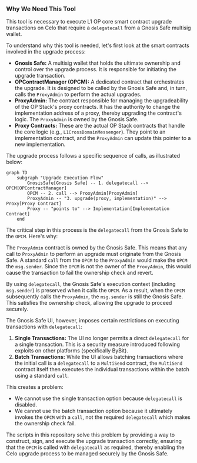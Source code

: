 ### Why We Need This Tool

This tool is necessary to execute L1 OP core smart contract upgrade transactions on Celo that require a `delegatecall` from a Gnosis Safe multisig wallet.

To understand why this tool is needed, let's first look at the smart contracts involved in the upgrade process:

*   **Gnosis Safe:** A multisig wallet that holds the ultimate ownership and control over the upgrade process. It is responsible for initiating the upgrade transaction.
*   **OPContractManager (OPCM):** A dedicated contract that orchestrates the upgrade. It is designed to be called by the Gnosis Safe and, in turn, calls the `ProxyAdmin` to perform the actual upgrades.
*   **ProxyAdmin:** The contract responsible for managing the upgradeability of the OP Stack's proxy contracts. It has the authority to change the implementation address of a proxy, thereby upgrading the contract's logic. The `ProxyAdmin` is owned by the Gnosis Safe.
*   **Proxy Contracts:** These are the actual OP Stack contracts that handle the core logic (e.g., `L1CrossDomainMessenger`). They point to an implementation contract, and the `ProxyAdmin` can update this pointer to a new implementation.

The upgrade process follows a specific sequence of calls, as illustrated below:

```mermaid
graph TD
    subgraph "Upgrade Execution Flow"
        GnosisSafe[Gnosis Safe] -- 1. delegatecall --> OPCM[OPContractManager]
        OPCM -- 2. call --> ProxyAdmin[ProxyAdmin]
        ProxyAdmin -- "3. upgrade(proxy, implementation)" --> Proxy[Proxy Contract]
        Proxy -- "points to" --> Implementation[Implementation Contract]
    end
```

The critical step in this process is the `delegatecall` from the Gnosis Safe to the `OPCM`. Here's why:

The `ProxyAdmin` contract is owned by the Gnosis Safe. This means that any call to `ProxyAdmin` to perform an upgrade must originate from the Gnosis Safe. A standard `call` from the `OPCM` to the `ProxyAdmin` would make the `OPCM` the `msg.sender`. Since the `OPCM` is not the owner of the `ProxyAdmin`, this would cause the transaction to fail the ownership check and revert.

By using `delegatecall`, the Gnosis Safe's execution context (including `msg.sender`) is preserved when it calls the `OPCM`. As a result, when the `OPCM` subsequently calls the `ProxyAdmin`, the `msg.sender` is still the Gnosis Safe. This satisfies the ownership check, allowing the upgrade to proceed securely.

The Gnosis Safe UI, however, imposes certain restrictions on executing transactions with `delegatecall`:
1.  **Single Transactions:** The UI no longer permits a direct `delegatecall` for a single transaction. This is a security measure introduced following exploits on other platforms (specifically ByBit).
2.  **Batch Transactions:** While the UI allows batching transactions where the initial call is a `delegatecall` to a `MultiSend` contract, the `MultiSend` contract itself then executes the individual transactions within the batch using a standard `call`.

This creates a problem:
- We cannot use the single transaction option because `delegatecall` is disabled.
- We cannot use the batch transaction option because it ultimately invokes the `OPCM` with a `call`, not the required `delegatecall` which makes the ownership check fail.

The scripts in this repository solve this problem by providing a way to construct, sign, and execute the upgrade transaction correctly, ensuring that the `OPCM` is called with `delegatecall` as required, thereby enabling the Celo upgrade process to be managed securely by the Gnosis Safe.
